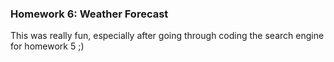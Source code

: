 ### Homework 6: Weather Forecast

This was really fun, especially after going through coding the search engine for homework 5 ;)
